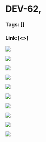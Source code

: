 # DEV-62,
### Tags: []
### Link:[<>]

![](../images/DEV-62/DEV-62-A1.png)

![](../images/DEV-62/DEV-62-A2.png)

![](../images/DEV-62/DEV-62-A3.png)

![](../images/DEV-62/DEV-62-A4.png)

![](../images/DEV-62/DEV-62-A5.png)

![](../images/DEV-62/DEV-62-A6.png)

![](../images/DEV-62/DEV-62-A7.png)

![](../images/DEV-62/DEV-62-A8.png)

![](../images/DEV-62/DEV-62-A9.png)

![](../images/DEV-62/DEV-62-A10.png)

